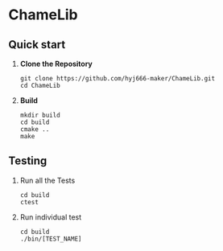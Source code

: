 # ChameLib

## Quick start

1. **Clone the Repository**

   ```
   git clone https://github.com/hyj666-maker/ChameLib.git
   cd ChameLib
   ```

2. **Build**

   ```
   mkdir build
   cd build
   cmake ..
   make
   ```

## Testing

1. Run all the Tests

   ```
   cd build
   ctest
   ```

2. Run individual test

   ```
   cd build
   ./bin/[TEST_NAME]
   ```